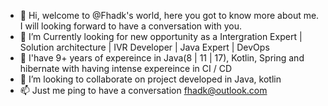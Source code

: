 - 👋 Hi, welcome to @Fhadk's world, here you got to know more about me. I will looking forward to have a conversation with you. 
- 👀 I’m Currently looking for new opportunity as a Intergration Expert | Solution architecture | IVR Developer | Java Expert | DevOps
- 🌱 I'have 9+ years of expereince in Java(8 | 11 | 17), Kotlin, Spring and hibernate with having intense expereince in CI / CD
- 💞️ I’m looking to collaborate on project developed in Java, kotlin
- 📫 Just me ping to have a conversation fhadk@outlook.com

<!---
Fhadk/Fhadk is a ✨ special ✨ repository because its `README.md` (this file) appears on your GitHub profile.
You can click the Preview link to take a look at your changes.
--->
